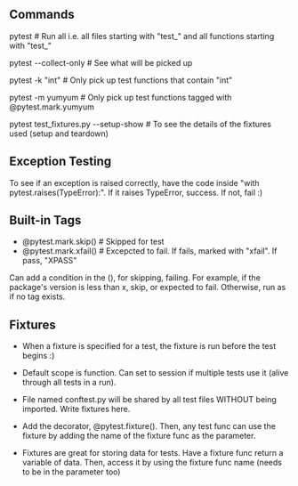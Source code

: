 ## Commands
pytest  # Run all i.e. all files starting with "test_" and all functions starting with "test_"

pytest --collect-only  # See what will be picked up

pytest -k "int"  # Only pick up test functions that contain "int"

pytest -m yumyum  # Only pick up test functions tagged with @pytest.mark.yumyum

pytest test_fixtures.py --setup-show  # To see the details of the fixtures used (setup and teardown)


## Exception Testing
To see if an exception is raised correctly, have the code inside "with pytest.raises(TypeError):". If it raises TypeError, success. If not, fail :)


## Built-in Tags
- @pytest.mark.skip()  # Skipped for test
- @pytest.mark.xfail()  # Excepcted to fail. If fails, marked with "xfail". If pass, "XPASS"

Can add a condition in the (), for skipping, failing. For example, if the package's version is less than x, skip, or expected to fail. Otherwise, run as if no tag exists.


## Fixtures
- When a fixture is specified for a test, the fixture is run before the test begins :)
- Default scope is function. Can set to session if multiple tests use it (alive through all tests in a run).

- File named conftest.py will be shared by all test files WITHOUT being imported. Write fixtures here.
- Add the decorator, @pytest.fixture(). Then, any test func can use the fixture by adding the name of the fixture func as the parameter.
- Fixtures are great for storing data for tests. Have a fixture func return a variable of data. Then, access it by using the fixture func name (needs to be in the parameter too)


